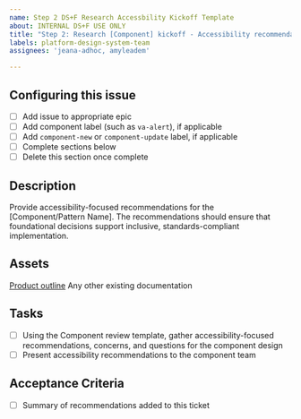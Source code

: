 ```yaml
---
name: Step 2 DS+F Research Accessbility Kickoff Template
about: INTERNAL DS+F USE ONLY
title: "Step 2: Research [Component] kickoff - Accessibility recommendations"
labels: platform-design-system-team
assignees: 'jeana-adhoc, amyleadem'

---
```


## Configuring this issue
- [ ] Add issue to appropriate epic
- [ ] Add component label (such as `va-alert`), if applicable
- [ ] Add `component-new` or `component-update` label, if applicable
- [ ] Complete sections below
- [ ] Delete this section once complete

## Description
Provide accessibility-focused recommendations for the [Component/Pattern Name]. The recommendations should ensure that foundational decisions support inclusive, standards-compliant implementation.

## Assets
[Product outline](#)
Any other existing documentation

## Tasks
- [ ] Using the Component review template, gather accessibility-focused recommendations, concerns, and questions for the component design
- [ ] Present accessibility recommendations to the component team

## Acceptance Criteria
- [ ] Summary of recommendations added to this ticket






